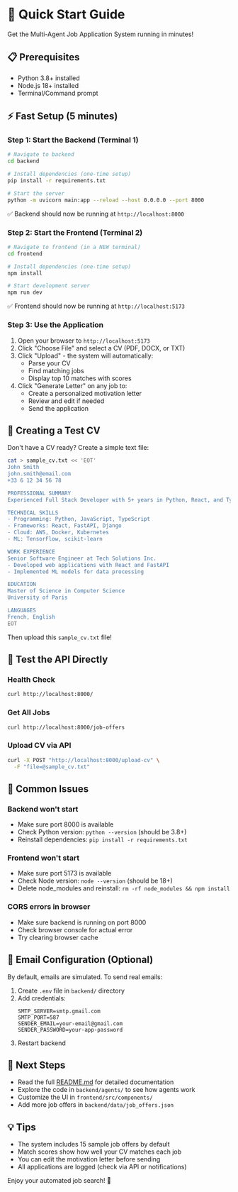 # 🚀 Quick Start Guide

Get the Multi-Agent Job Application System running in minutes!

## 📋 Prerequisites

- Python 3.8+ installed
- Node.js 18+ installed
- Terminal/Command prompt

## ⚡ Fast Setup (5 minutes)

### Step 1: Start the Backend (Terminal 1)

```bash
# Navigate to backend
cd backend

# Install dependencies (one-time setup)
pip install -r requirements.txt

# Start the server
python -m uvicorn main:app --reload --host 0.0.0.0 --port 8000
```

✅ Backend should now be running at `http://localhost:8000`

### Step 2: Start the Frontend (Terminal 2)

```bash
# Navigate to frontend (in a NEW terminal)
cd frontend

# Install dependencies (one-time setup)
npm install

# Start development server
npm run dev
```

✅ Frontend should now be running at `http://localhost:5173`

### Step 3: Use the Application

1. Open your browser to `http://localhost:5173`
2. Click "Choose File" and select a CV (PDF, DOCX, or TXT)
3. Click "Upload" - the system will automatically:
   - Parse your CV
   - Find matching jobs
   - Display top 10 matches with scores
4. Click "Generate Letter" on any job to:
   - Create a personalized motivation letter
   - Review and edit if needed
   - Send the application

## 📝 Creating a Test CV

Don't have a CV ready? Create a simple text file:

```bash
cat > sample_cv.txt << 'EOT'
John Smith
john.smith@email.com
+33 6 12 34 56 78

PROFESSIONAL SUMMARY
Experienced Full Stack Developer with 5+ years in Python, React, and TypeScript.

TECHNICAL SKILLS
- Programming: Python, JavaScript, TypeScript
- Frameworks: React, FastAPI, Django
- Cloud: AWS, Docker, Kubernetes
- ML: TensorFlow, scikit-learn

WORK EXPERIENCE
Senior Software Engineer at Tech Solutions Inc.
- Developed web applications with React and FastAPI
- Implemented ML models for data processing

EDUCATION
Master of Science in Computer Science
University of Paris

LANGUAGES
French, English
EOT
```

Then upload this `sample_cv.txt` file!

## 🧪 Test the API Directly

### Health Check
```bash
curl http://localhost:8000/
```

### Get All Jobs
```bash
curl http://localhost:8000/job-offers
```

### Upload CV via API
```bash
curl -X POST "http://localhost:8000/upload-cv" \
  -F "file=@sample_cv.txt"
```

## 🔧 Common Issues

### Backend won't start
- Make sure port 8000 is available
- Check Python version: `python --version` (should be 3.8+)
- Reinstall dependencies: `pip install -r requirements.txt`

### Frontend won't start  
- Make sure port 5173 is available
- Check Node version: `node --version` (should be 18+)
- Delete node_modules and reinstall: `rm -rf node_modules && npm install`

### CORS errors in browser
- Make sure backend is running on port 8000
- Check browser console for actual error
- Try clearing browser cache

## 📧 Email Configuration (Optional)

By default, emails are simulated. To send real emails:

1. Create `.env` file in `backend/` directory
2. Add credentials:
   ```
   SMTP_SERVER=smtp.gmail.com
   SMTP_PORT=587
   SENDER_EMAIL=your-email@gmail.com
   SENDER_PASSWORD=your-app-password
   ```
3. Restart backend

## 🎯 Next Steps

- Read the full [README.md](README.md) for detailed documentation
- Explore the code in `backend/agents/` to see how agents work
- Customize the UI in `frontend/src/components/`
- Add more job offers in `backend/data/job_offers.json`

## 💡 Tips

- The system includes 15 sample job offers by default
- Match scores show how well your CV matches each job
- You can edit the motivation letter before sending
- All applications are logged (check via API or notifications)

Enjoy your automated job search! 🎉
